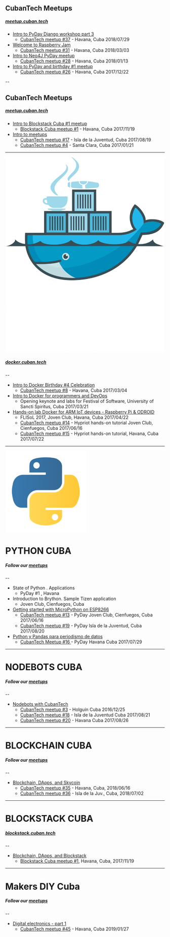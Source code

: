 
## CubanTech Meetups
##### [meetup.cuban.tech](http://meetup.cuban.tech)

- [Intro to PyDay Django workshop part 3](intro_20180729.html)
  * [CubanTech meetup #37](http://docker.cuban.tech/events/251517589/) - Havana, Cuba 2018/07/29
- [Welcome to Raspberry Jam](intro_20180303.html)
  * [CubanTech meetup #31](http://meetup.cuban.tech/events/247616068/) - Havana, Cuba 2018/03/03
- [Intro to Neo4J PyDay meetup](intro_20180113.html)
  * [CubanTech meetup #28](http://meetup.cuban.tech/events/246212946/) - Havana, Cuba 2018/01/13
- [Intro to PyDay and birthday #1 meetup](intro_20171222.html)
  * [CubanTech meetup #26](http://meetup.cuban.tech/events/245032996/) - Havana, Cuba 2017/12/22

--

## CubanTech Meetups
##### [meetup.cuban.tech](http://meetup.cuban.tech)

- [Intro to Blockstack Cuba #1 meetup](intro_20171119.html)
  * [Blockstack Cuba meetup #1](http://blockstack.cuban.tech/events/244120891/) - Havana, Cuba 2017/11/19
- [Intro to meetups](intro_20170121.html)
  * [CubanTech meetup #17](http://docker.cuban.tech/events/241708287/) - Isla de la Juventud, Cuba 2017/08/19
  * [CubanTech meetup #4](http://docker.cuban.tech/events/236654894/) - Santa Clara, Cuba 2017/01/21

---

[![Docker Cuba](img/dockercuba.logo.png)](http://docker.cuban.tech)
##### [docker.cuban.tech](http://docker.cuban.tech)

--

- [Intro to Docker Birthday #4 Celebration](intro_20170304.html)
  * [CubanTech meetup #8](http://docker.cuban.tech/events/238007254/) - Havana, Cuba 2017/03/04
- [Intro to Docker for programmers and DevOps](docker-intro.html)
  * Opening keynote and labs for Festival of Software, University of Sancti Spiritus, Cuba 2017/03/21
- [Hands-on lab Docker for ARM IoT devices - Raspberry Pi & ODROID](docker-stuff/hypriot)
  * FLISoL 2017, Joven Club, Havana, Cuba 2017/04/22
  * [CubanTech meetup #14](http://docker.cuban.tech/events/240871128/) - Hypriot hands-on tutorial Joven Club, Cienfuegos, Cuba 2017/06/16
  * [CubanTech meetup #15](http://docker.cuban.tech/events/240872505/) - Hypriot hands-on tutorial, Havana, Cuba 2017/07/22

---

[![Python Cuba](img/python-logo.png)](http://pythoncuba.org)

# PYTHON CUBA
##### Follow our [meetups](http://meetup.cuban.tech)

--

- State of Python . Applications
  * PyDay #1 , Havana
- Introduction to Brython. Sample Tizen application
  * Joven Club, Cienfuegos, Cuba
- [Getting started with MicroPython on ESP8266](micropython.html)
  * [CubanTech meetup #13](http://meetup.cuban.tech/events/240871291/) - PyDay Joven Club, Cienfuegos, Cuba 2017/06/16
  * [CubanTech meetup #19](http://meetup.cuban.tech/events/242499554/) - PyDay Isla de la Juventud, Cuba 2017/08/20
- [Python y Pandas para periodismo de datos](pandas-ddj.html)
  * [CubanTech Meetup #16 ](http://meetup.cuban.tech/events/240372001/)- PyDay Havana Cuba 2017/07/29

---

# NODEBOTS CUBA
##### Follow our [meetups](http://meetup.cuban.tech)

--

- [Nodebots with CubanTech](nodebots.html)
  * [CubanTech meetup #3](#) - Holgu&iacute;n Cuba 2016/12/25
  * [CubanTech meetup #18](http://meetup.cuban.tech/events/241706888/) - Isla de la Juventud Cuba 2017/08/21
  * [CubanTech meetup #20](http://meetup.cuban.tech/events/242652841/) - Havana Cuba 2017/08/26

---

# BLOCKCHAIN CUBA
##### Follow our [meetups](http://meetup.cuban.tech/events/)

--

- [Blockchain, DApps, and Skycoin](skycoin.intro.html)
  * [CubanTech meetup #35](http://meetup.cuban.tech/events/251519052) - Havana, Cuba, 2018/06/16 
  * [CubanTech meetup #36](http://meetup.cuban.tech/events/251523453) - Isla de la Juv., Cuba, 2018/07/02 

---

# BLOCKSTACK CUBA
##### [blockstack.cuban.tech](http://blockstack.cuban.tech)

--

- [Blockchain, DApps, and Blockstack](dapps.html)
  * [Blockstack Cuba meetup #1](http://blockstack.cuban.tech/events/244120891), Havana, Cuba, 2017/11/19 

---

# Makers DIY Cuba
##### Follow our [meetups](http://meetup.cuban.tech/events/)

--

- [Digital electronics - part 1](https://slides.cuban.tech/digital-electronics-1.html)
  * [CubanTech meetup #45](https://www.meetup.com/CubanTech/events/258279078/) - Havana, Cuba 2019/01/27

